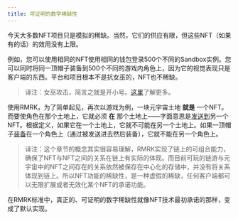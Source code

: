 ```yaml
---
title: 可证明的数字稀缺性
---
```


今天大多数NFT项目只是模拟的稀缺。当然，它们的供应有限，但这些NFT（如果有的话）的效用没有上限。

例如，您可以使用相同的NFT使用相同的钱包登录500个不同的Sandbox实例。您可以同时将同一顶帽子装备到500个不同的游戏内角色上，因为它的视觉表现只是客户端的东西。平台和项目根本不是抗女巫的，NFT也不稀缺。

> 译注：女巫攻击，简言之就是开小号。[这里](https://academy.binance.com/zh/articles/sybil-attacks-explained)了解更多。

使用RMRK，为了简单起见，再次以游戏为例，一块元宇宙土地 **就是** 一个NFT。而要使角色在那个土地上，它就必须 **在** 那个土地上——字面意思是[发送到](lego1-nested.md)另一个 NFT。根据定义，如果它在一个土地上，它就不可能在另一个土地上。如果一顶帽子[装备](lego2.5-equippable.md)在一个角色上（通过被发送进去然后装备），它就不能在另一个角色上。

> 译注：这个章节的概念其实很容易理解，RMRK实现了链上的可组合能力，确保了NFT与NFT之间的关系在链上有实际的体现。而目前可玩的链游与元宇宙中的NFT之间存在的关系依然被保存在中心化的存储中，并没有将关系体现到链上。所以NFT功能的稀缺性，是一种虚假的稀缺，任何客户端都可以无限扩展或者无效化某个NFT的承诺功能。

在RMRK标准中，真正的、可证明的数字稀缺性就像NFT技术最初承诺的那样，变成了默认实现。